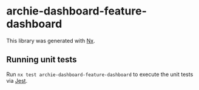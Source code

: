 # archie-dashboard-feature-dashboard

This library was generated with [Nx](https://nx.dev).

## Running unit tests

Run `nx test archie-dashboard-feature-dashboard` to execute the unit tests via [Jest](https://jestjs.io).
